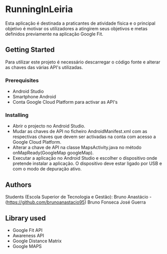 # RunningInLeiria

Esta aplicação é destinada a praticantes de atividade física e o principal objetivo é motivar os utilizadores a atingirem seus objetivos e metas definidos previamente na aplicação Google Fit.

## Getting Started

Para utilizar este projeto é necessário descarregar o código fonte e alterar as chaves das várias API's utilizadas.

### Prerequisites
* Android Studio
* Smartphone Android
* Conta Google Cloud Platform para activar as API's

### Installing

* Abrir o projecto no Android Studio.
* Mudar as chaves de API no ficheiro AndroidManifest.xml com as respectivas chaves que devem ser activadas na conta com acesso a Google Cloud Platform.
* Alterar a chave de API na classe MapsActivity.java no método onMapReady(GoogleMap googleMap).
* Executar a aplicação no Android Studio e escolher o dispositivo onde pretende instalar a aplicação. O dispositivo deve estar ligado por USB e com o modo de depuração ativo.

## Authors

Students (Escola Superior de Tecnologia e Gestão):
Bruno Anastácio - (https://github.com/brunoanastacio95)
Bruno Fonseca
José Guerra 

## Library used

* Google Fit API
* Awareness API
* Google Distance Matrix
* Google MAPS



